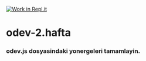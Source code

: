[![Work in Repl.it](https://classroom.github.com/assets/work-in-replit-14baed9a392b3a25080506f3b7b6d57f295ec2978f6f33ec97e36a161684cbe9.svg)](https://classroom.github.com/online_ide?assignment_repo_id=3792847&assignment_repo_type=AssignmentRepo)
# odev-2.hafta
### odev.js dosyasindaki yonergeleri tamamlayin.
